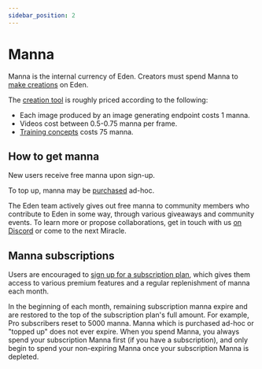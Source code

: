 ```yaml
---
sidebar_position: 2
---
```


# Manna

Manna is the internal currency of Eden. Creators must spend Manna to [make creations](/docs/guides/creation) on Eden.

The [creation tool](https://app.eden.art/create/creations) is roughly priced according to the following:

* Each image produced by an image generating endpoint costs 1 manna.
* Videos cost between 0.5-0.75 manna per frame.
* [Training concepts](/docs/guides/concepts.md) costs 75 manna.

## How to get manna

New users receive free manna upon sign-up.

To top up, manna may be [purchased](https://app.eden.art/manna) ad-hoc.

The Eden team actively gives out free manna to community members who contribute to Eden in some way, through various giveaways and community events. To learn more or propose collaborations, get in touch with us [on Discord](https://discord.gg/4dSYwDT) or come to the next Miracle.

## Manna subscriptions

Users are encouraged to [sign up for a subscription plan](https://app.eden.art/account), which gives them access to various premium features and a regular replenishment of manna each month.

In the beginning of each month, remaining subscription manna expire and are restored to the top of the subscription plan's full amount. For example, Pro subscribers reset to 5000 manna. Manna which is purchased ad-hoc or "topped up" does not ever expire. When you spend Manna, you always spend your subscription Manna first (if you have a subscription), and only begin to spend your non-expiring Manna once your subscription Manna is depleted.